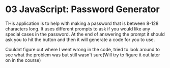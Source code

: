 # 03 JavaScript: Password Generator

THis application is to help with making a password that is between 8-128 characters long.
It uses different prompts to ask if you would like any special cases in the password. At the end of answering the prompt it should ask you to hit the button and then it will generate a code for you to use.


Couldnt figure out where I went wrong in the code, tried to look around to see what the problem was but still wasn't sure(Will try to figure it out later on in the course)
